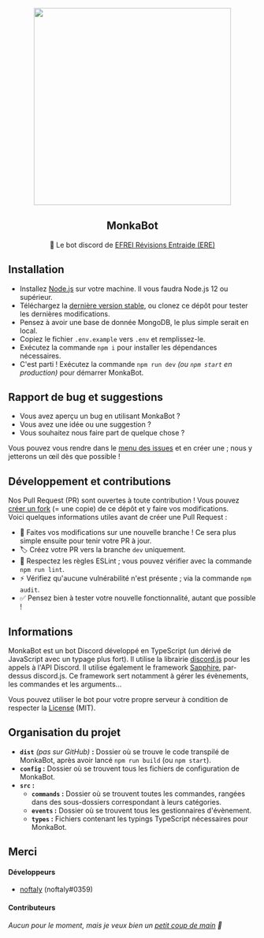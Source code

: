 <p align="center"><img width=400px src="https://www.efrei.fr/wp-content/themes/efrei/images/logo-efrei-bleu-v3.png"></p>
<h2 align="center">MonkaBot</h2>
<p align="center">
    🦉 Le bot discord de <a href="https://discord.gg/WTGdnn4yzv">EFREI Révisions Entraide (ERE)</a>
</p>

## Installation

- Installez [Node.js](https://nodejs.org/fr/) sur votre machine. Il vous faudra Node.js 12 ou supérieur.
- Téléchargez la [dernière version stable](https://github.com/noftaly/MonkaBot/releases/latest), ou clonez ce dépôt pour tester les dernières modifications.
- Pensez à avoir une base de donnée MongoDB, le plus simple serait en local.
- Copiez le fichier `.env.example` vers `.env` et remplissez-le.
- Exécutez la commande `npm i` pour installer les dépendances nécessaires.
- C'est parti ! Exécutez la commande `npm run dev` *(ou `npm start` en production)* pour démarrer MonkaBot.

## Rapport de bug et suggestions

- Vous avez aperçu un bug en utilisant MonkaBot ?
- Vous avez une idée ou une suggestion ?
- Vous souhaitez nous faire part de quelque chose ?

Vous pouvez vous rendre dans le [menu des issues](https://github.com/noftaly/MonkaBot/issues) et en créer une ; nous y jetterons un œil dès que possible !

## Développement et contributions

Nos Pull Request (PR) sont ouvertes à toute contribution ! Vous pouvez [créer un fork](https://github.com/Skript-MC/MonkaBot/fork) (= une copie) de ce dépôt et y faire vos modifications.\
Voici quelques informations utiles avant de créer une Pull Request :

- 🔀 Faites vos modifications sur une nouvelle branche ! Ce sera plus simple ensuite pour tenir votre PR à jour.
- 🏷️ Créez votre PR vers la branche `dev` uniquement.
- 🚨 Respectez les règles ESLint ; vous pouvez vérifier avec la commande `npm run lint`.
- ⚡️ Vérifiez qu'aucune vulnérabilité n'est présente ; via la commande `npm audit`.
- ✅ Pensez bien à tester votre nouvelle fonctionnalité, autant que possible !

## Informations

MonkaBot est un bot Discord développé en TypeScript (un dérivé de JavaScript avec un typage plus fort). Il utilise la librairie [discord.js](https://npmjs.com/package/discord.js) pour les appels à l'API Discord.
Il utilise également le framework [Sapphire](https://www.npmjs.com/package/@sapphire/framework), par-dessus discord.js.
Ce framework sert notamment à gérer les évènements, les commandes et les arguments...

Vous pouvez utiliser le bot pour votre propre serveur à condition de respecter la [License](https://github.com/noftaly/MonkaBot/blob/master/LICENSE) (MIT).

## Organisation du projet

- **`dist`** *(pas sur GitHub)* **:** Dossier où se trouve le code transpilé de MonkaBot, après avoir lancé `npm run build` (ou `npm start`).
- **`config` :** Dossier où se trouvent tous les fichiers de configuration de MonkaBot.
- **`src` :**
  - **`commands` :** Dossier où se trouvent toutes les commandes, rangées dans des sous-dossiers correspondant à leurs catégories.
  - **`events` :** Dossier où se trouvent tous les gestionnaires d'évènement.
  - **`types` :** Fichiers contenant les typings TypeScript nécessaires pour MonkaBot.

## Merci

#### Développeurs

- [noftaly](https://github.com/noftaly) (noftaly#0359)

#### Contributeurs

*Aucun pour le moment, mais je veux bien un [petit coup de main](#-développement-et-contributions) 🙂*
